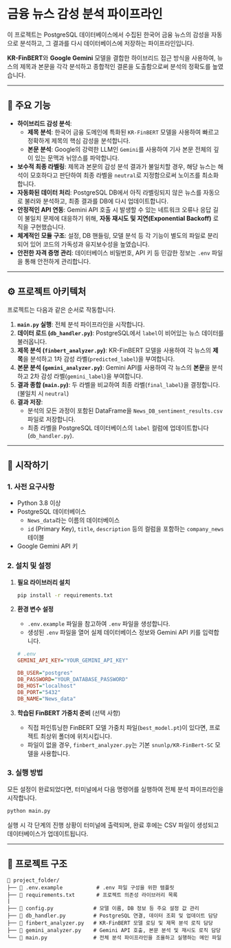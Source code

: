 # 금융 뉴스 감성 분석 파이프라인

이 프로젝트는 PostgreSQL 데이터베이스에서 수집된 한국어 금융 뉴스의 감성을 자동으로 분석하고, 그 결과를 다시 데이터베이스에 저장하는 파이프라인입니다.

**KR-FinBERT**와 **Google Gemini** 모델을 결합한 하이브리드 접근 방식을 사용하여, 뉴스의 제목과 본문을 각각 분석하고 종합적인 결론을 도출함으로써 분석의 정확도를 높였습니다.

---

## 🌟 주요 기능

* **하이브리드 감성 분석**:
    * **제목 분석**: 한국어 금융 도메인에 특화된 `KR-FinBERT` 모델을 사용하여 빠르고 정확하게 제목의 핵심 감성을 분석합니다.
    * **본문 분석**: Google의 강력한 LLM인 `Gemini`를 사용하여 기사 본문 전체의 깊이 있는 문맥과 뉘앙스를 파악합니다.
* **보수적 최종 라벨링**: 제목과 본문의 감성 분석 결과가 불일치할 경우, 해당 뉴스는 해석이 모호하다고 판단하여 최종 라벨을 `neutral`로 지정함으로써 노이즈를 최소화합니다.
* **자동화된 데이터 처리**: PostgreSQL DB에서 아직 라벨링되지 않은 뉴스를 자동으로 불러와 분석하고, 최종 결과를 DB에 다시 업데이트합니다.
* **안정적인 API 연동**: Gemini API 호출 시 발생할 수 있는 네트워크 오류나 응답 길이 불일치 문제에 대응하기 위해, **자동 재시도 및 지연(Exponential Backoff)** 로직을 구현했습니다.
* **체계적인 모듈 구조**: 설정, DB 핸들링, 모델 분석 등 각 기능이 별도의 파일로 분리되어 있어 코드의 가독성과 유지보수성을 높였습니다.
* **안전한 자격 증명 관리**: 데이터베이스 비밀번호, API 키 등 민감한 정보는 `.env` 파일을 통해 안전하게 관리합니다.

---

## ⚙️ 프로젝트 아키텍처

프로젝트는 다음과 같은 순서로 작동합니다.

1.  **`main.py` 실행**: 전체 분석 파이프라인을 시작합니다.
2.  **데이터 로드 (`db_handler.py`)**: PostgreSQL에서 `label`이 비어있는 뉴스 데이터를 불러옵니다.
3.  **제목 분석 (`finbert_analyzer.py`)**: KR-FinBERT 모델을 사용하여 각 뉴스의 **제목**을 분석하고 1차 감성 라벨(`predicted_label`)을 부여합니다.
4.  **본문 분석 (`gemini_analyzer.py`)**: Gemini API를 사용하여 각 뉴스의 **본문**을 분석하고 2차 감성 라벨(`gemini_label`)을 부여합니다.
5.  **결과 종합 (`main.py`)**: 두 라벨을 비교하여 최종 라벨(`final_label`)을 결정합니다. (불일치 시 `neutral`)
6.  **결과 저장**:
    * 분석의 모든 과정이 포함된 DataFrame을 `News_DB_sentiment_results.csv` 파일로 저장합니다.
    * 최종 라벨을 PostgreSQL 데이터베이스의 `label` 컬럼에 업데이트합니다 (`db_handler.py`).



---

## 🚀 시작하기

### 1. 사전 요구사항

* Python 3.8 이상
* PostgreSQL 데이터베이스
    * `News_data`라는 이름의 데이터베이스
    * `id` (Primary Key), `title`, `description` 등의 컬럼을 포함하는 `company_news` 테이블
* Google Gemini API 키

### 2. 설치 및 설정

1.  **필요 라이브러리 설치**
    ```bash
    pip install -r requirements.txt
    ```

2.  **환경 변수 설정**
    * `.env.example` 파일을 참고하여 `.env` 파일을 생성합니다.
    * 생성된 `.env` 파일을 열어 실제 데이터베이스 정보와 Gemini API 키를 입력합니다.
    ```ini
    # .env
    GEMINI_API_KEY="YOUR_GEMINI_API_KEY"

    DB_USER="postgres"
    DB_PASSWORD="YOUR_DATABASE_PASSWORD"
    DB_HOST="localhost"
    DB_PORT="5432"
    DB_NAME="News_data"
    ```

3.  **학습된 FinBERT 가중치 준비** (선택 사항)
    * 직접 파인튜닝한 FinBERT 모델 가중치 파일(`best_model.pt`)이 있다면, 프로젝트 최상위 폴더에 위치시킵니다.
    * 파일이 없을 경우, `finbert_analyzer.py`는 기본 `snunlp/KR-FinBert-SC` 모델을 사용합니다.

### 3. 실행 방법

모든 설정이 완료되었다면, 터미널에서 다음 명령어를 실행하여 전체 분석 파이프라인을 시작합니다.

```bash
python main.py
```

실행 시 각 단계의 진행 상황이 터미널에 출력되며, 완료 후에는 CSV 파일이 생성되고 데이터베이스가 업데이트됩니다.

---

## 📂 프로젝트 구조

```
📁 project_folder/
├── 📄 .env.example           # .env 파일 구성을 위한 템플릿
├── 📄 requirements.txt       # 프로젝트 의존성 라이브러리 목록
|
├── 🐍 config.py             # 모델 이름, DB 정보 등 주요 설정 값 관리
├── 🐍 db_handler.py         # PostgreSQL 연결, 데이터 조회 및 업데이트 담당
├── 🐍 finbert_analyzer.py   # KR-FinBERT 모델 로딩 및 제목 분석 로직 담당
├── 🐍 gemini_analyzer.py    # Gemini API 호출, 본문 분석 및 재시도 로직 담당
└── 🐍 main.py               # 전체 분석 파이프라인을 조율하고 실행하는 메인 파일
```
